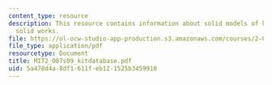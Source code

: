 ```yaml
---
content_type: resource
description: This resource contains information about solid models of kit parts in
  solid works.
file: https://ol-ocw-studio-app-production.s3.amazonaws.com/courses/2-007-design-and-manufacturing-i-spring-2009/5a478d4a8df1611feb121525b3459910_MIT2_007s09_kitdatabase.pdf
file_type: application/pdf
resourcetype: Document
title: MIT2_007s09_kitdatabase.pdf
uid: 5a478d4a-8df1-611f-eb12-1525b3459910
---
```

